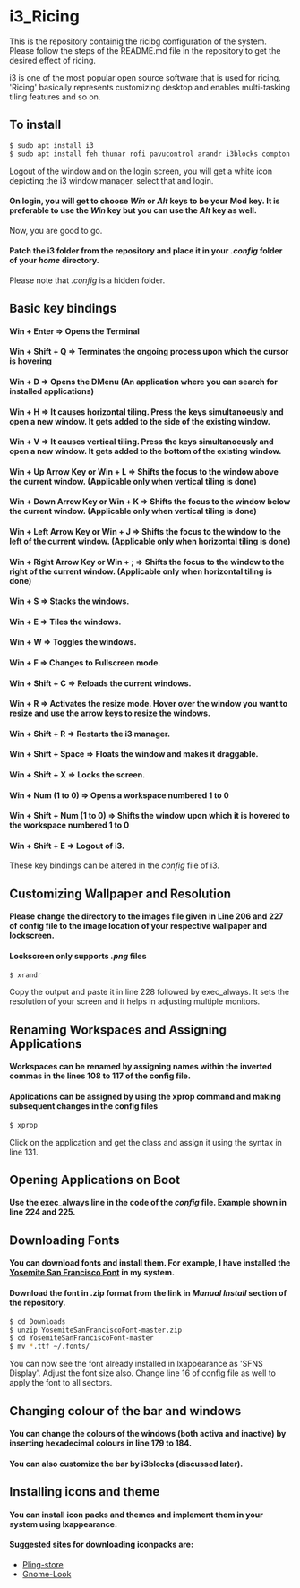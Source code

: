 # i3_Ricing

This is the repository containig the ricibg configuration of the system. Please follow the steps of the README.md file in the repository to get the desired effect of ricing. 

i3 is one of the most popular open source software that is used for ricing. 'Ricing' basically represents customizing desktop and enables multi-tasking tiling features and so on.

## To install

``` bash
$ sudo apt install i3
$ sudo apt install feh thunar rofi pavucontrol arandr i3blocks compton lxappearance
```
Logout of the window and on the login screen, you will get a white icon depicting the i3 window manager, select that and login.

#### On login, you will get to choose _Win_ or _Alt_ keys to be your Mod key. It is preferable to use the _Win_ key but you can use the _Alt_ key as well.

Now, you are good to go. 
#### Patch the i3 folder from the repository and place it in your _.config_ folder of your _home_ directory.

Please note that _.config_ is a hidden folder. 

## Basic key bindings

#### Win + Enter => Opens the Terminal
#### Win + Shift + Q => Terminates the ongoing process upon which the cursor is hovering
#### Win + D => Opens the DMenu (An application where you can search for installed applications)
#### Win + H => It causes horizontal tiling. Press the keys simultanoeusly and open a new window. It gets added to the side of the existing window.
#### Win + V => It causes vertical tiling. Press the keys simultanoeusly and open a new window. It gets added to the bottom of the existing window.
#### Win + Up Arrow Key or Win + L => Shifts the focus to the window above the current window. (Applicable only when vertical tiling is done)
#### Win + Down Arrow Key or Win + K => Shifts the focus to the window below the current window. (Applicable only when vertical tiling is done)
#### Win + Left Arrow Key or Win + J => Shifts the focus to the window to the left of the current window. (Applicable only when horizontal tiling is done)
#### Win + Right Arrow Key or Win + ; => Shifts the focus to the window to the right of the current window. (Applicable only when horizontal tiling is done)
#### Win + S => Stacks the windows.
#### Win + E => Tiles the windows.
#### Win + W => Toggles the windows.
#### Win + F => Changes to Fullscreen mode.
#### Win + Shift + C => Reloads the current windows.
#### Win + R => Activates the resize mode. Hover over the window you want to resize and use the arrow keys to resize the windows.
#### Win + Shift + R => Restarts the i3 manager.
#### Win + Shift + Space => Floats the window and makes it draggable.
#### Win + Shift + X => Locks the screen.
#### Win + Num (1 to 0) => Opens a workspace numbered 1 to 0 
#### Win + Shift + Num (1 to 0) => Shifts the window upon which it is hovered to the workspace numbered 1 to 0
#### Win + Shift + E => Logout of i3.

These key bindings can be altered in the _config_ file of i3.

## Customizing Wallpaper and Resolution

#### Please change the directory to the images file given in Line 206 and 227 of config file to the image location of your respective wallpaper and lockscreen.
#### Lockscreen only supports _.png_ files

``` bash
$ xrandr
```
Copy the output and paste it in line 228 followed by exec_always. It sets the resolution of your screen and it helps in adjusting multiple monitors.

## Renaming Workspaces and Assigning Applications

#### Workspaces can be renamed by assigning names within the inverted commas in the lines 108 to 117 of the config file.
#### Applications can be assigned by using the xprop command and making subsequent changes in the config files 

``` bash
$ xprop
```
Click on the application and get the class and assign it using the syntax in line 131.

## Opening Applications on Boot

#### Use the exec_always line in the code of the _config_ file. Example shown in line 224 and 225.  

## Downloading Fonts 

#### You can download fonts and install them. For example, I have installed the [Yosemite San Francisco Font](https://github.com/supermarin/YosemiteSanFranciscoFont) in my system. 
#### Download the font in .zip format from the link in _Manual Install_ section of the repository.

``` bash
$ cd Downloads 
$ unzip YosemiteSanFranciscoFont-master.zip
$ cd YosemiteSanFranciscoFont-master 
$ mv *.ttf ~/.fonts/
```

You can now see the font already installed in lxappearance as 'SFNS Display'. Adjust the font size also. Change line 16 of config file as well to apply the font to all sectors.

## Changing colour of the bar and windows

#### You can change the colours of the windows (both activa and inactive) by inserting hexadecimal colours in line 179 to 184.
#### You can also customize the bar by i3blocks (discussed later).

## Installing icons and theme

#### You can install icon packs and themes and implement them in your system using lxappearance.
#### Suggested sites for downloading iconpacks are:

* [Pling-store](https://www.pling.com/)
* [Gnome-Look](https://www.gnome-look.org/browse/cat/)























